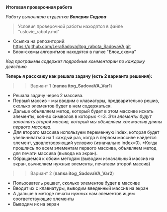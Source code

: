 **Итоговая проверочная работа**

*Работу выполнила студентка __Валерия Садова__*

>Условия проверочной работы находятся в файле "uslovie_raboty.md"

* Ссылка на репозиторий: https://github.com/LeraSadova/itog_rabota_SadovaVA.git
* Блок-схемы алгоритмов находятся в папке "Блок_схема"

*Код программы содержит подробные комментарии по каждому действию*

**Теперь я расскажу как решала задачу (есть 2 варианта решения):**
>>Вариант 1 (**папка itog_SadovaVA_Var1**)
* Решала задачу через 2 массива.
* Первый массив - мы вводим с клавиатуры, предварительно решив, сколько элементов будет в нем содержаться.
* Дальше объявляем метод, который будет в этом массиве искать элементы, кол-во символов в которых <=3.
*Эти элементы будут заполнять второй массив, который мы объявляем как массив длины первого массива.*
* Для второго массива используем переменную index, которая будет увеличиваться на 1 каждый раз, когда в первом массиве найдется элемент, удовлетворяющий условию (изначально index=0).
*Когда прошлись по всем элементам первого массива, объявляем метод для печати массива (вывода на экран). 
* Обращаемся к обоим методам (выводим изначальный массив на экран, вычисляем нужные элементы, печатаем второй массив)

>>Вариант 2 (**папка itog_SadovaVA_Var2**)
* Пользователь решает, сколько элементов будет в массиве
* Вводит их с клавиатуры, выводим введенный массив на экран
* А дальше в методе печати нужных нам элементов ищем соответствующие элементы
* Выводим их на экран